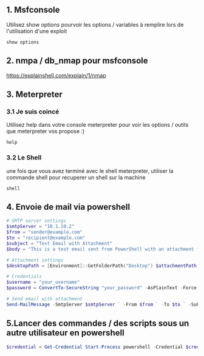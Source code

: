 ## 1. Msfconsole 
Utilisez  show options pourvoir les options / variables à remplire lors de l'utilisation d'une exploit 
```
show options
```

## 2. nmpa / db_nmap pour msfconsole
https://explainshell.com/explain/1/nmap

## 3. Meterpreter
### 3.1 Je suis coincé
Utilisez  help dans votre console meterpreter pour voir les options / outils que meterpreter vos propose  :)
```
help
```

### 3.2 Le Shell
une fois que vous avez terminé avec le shell meterpreter, utiliser la commande shell pour recuperer un shell sur la machine
```
shell
```

## 4. Envoie de mail  via powershell 
```powershell
# SMTP server settings 
$smtpServer = "10.1.10.2"
$from = "sender@example.com" 
$to = "recipient@example.com"
$subject = "Test Email with Attachment" 
$body = "This is a test email sent from PowerShell with an attachment from the desktop." 

# Attachment settings 
$desktopPath = [Environment]::GetFolderPath("Desktop") $attachmentPath = Join-Path -Path $desktopPath -ChildPath "YourFileName.ext" 

# Credentials 
$username = "your_username" 
$password = ConvertTo-SecureString "your_password" -AsPlainText -Force $credential = New-Object System.Management.Automation.PSCredential ($username, $password) 

# Send email with attachment 
Send-MailMessage -SmtpServer $smtpServer ` -From $from ` -To $to ` -Subject $subject ` -Body $body ` -Attachments $attachmentPath ` -Credential $credential
```

## 5.Lancer des commandes / des scripts sous un autre utilisateur en powershell
```powershell
$credential = Get-Credential Start-Process powershell -Credential $credential -ArgumentList "-File", "C:\chemin\vers\script.ps1"
```